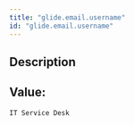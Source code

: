 ```yaml
---
title: "glide.email.username"
id: "glide.email.username"
---
```

## Description



## Value: 
```
IT Service Desk
```